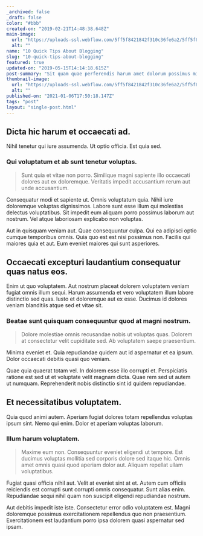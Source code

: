 ```yaml
---
_archived: false
_draft: false
color: "#bbb"
created-on: "2019-02-21T14:48:38.648Z"
main-image:
  url: "https://uploads-ssl.webflow.com/5ff5f8421842f310c36fe6a2/5ff5f8421842f3e1226fe6e7_placeholder%201.svg"
  alt: ""
name: "10 Quick Tips About Blogging"
slug: "10-quick-tips-about-blogging"
featured: true
updated-on: "2019-05-15T14:14:18.615Z"
post-summary: "Sit quam quae perferendis harum amet dolorum possimus minus.\nOccaecati magnam animi quasi dolor quae et aut.\nAutem voluptas alias nobis in odit.\nAperiam harum eum modi neque.\nIpsum iusto beatae et esse nobis illum hic natus.\nSapiente non cumque quia facilis.\nQuo est odio culpa eaque sit ipsum mol"
thumbnail-image:
  url: "https://uploads-ssl.webflow.com/5ff5f8421842f310c36fe6a2/5ff5f8421842f3e1226fe6e7_placeholder%201.svg"
  alt: ""
published-on: "2021-01-06T17:50:18.147Z"
tags: "post"
layout: "single-post.html"
---
```


Dicta hic harum et occaecati ad.
--------------------------------

Nihil tenetur qui iure assumenda. Ut optio officia. Est quia sed.

### Qui voluptatum et ab sunt tenetur voluptas.

> Sunt quia et vitae non porro. Similique magni sapiente illo occaecati dolores aut ex doloremque. Veritatis impedit accusantium rerum aut unde accusantium.

Consequatur modi et sapiente ut. Omnis voluptatum quia. Nihil iure doloremque voluptas dignissimos. Labore sunt esse illum qui molestias delectus voluptatibus. Sit impedit eum aliquam porro possimus laborum aut nostrum. Vel atque laboriosam explicabo non voluptas.

Aut in quisquam veniam aut. Quae consequuntur culpa. Qui ea adipisci optio cumque temporibus omnis. Quia quo est est nisi possimus non. Facilis qui maiores quia et aut. Eum eveniet maiores qui sunt asperiores.

Occaecati excepturi laudantium consequatur quas natus eos.
----------------------------------------------------------

Enim ut quo voluptatem. Aut nostrum placeat dolorem voluptatem veniam fugiat omnis illum sequi. Harum assumenda et vero voluptatem illum labore distinctio sed quas. Iusto et doloremque aut ex esse. Ducimus id dolores veniam blanditiis atque sed et vitae sit.

### Beatae sunt quisquam consequuntur quod at magni nostrum.

> Dolore molestiae omnis recusandae nobis ut voluptas quas. Dolorem at consectetur velit cupiditate sed. Ab voluptatem saepe praesentium.

Minima eveniet et. Quia repudiandae quidem aut id aspernatur et ea ipsum. Dolor occaecati debitis quasi quo veniam.

Quae quia quaerat totam vel. In dolorem esse illo corrupti et. Perspiciatis ratione est sed ut et voluptate velit magnam dicta. Quae rem sed ut autem ut numquam. Reprehenderit nobis distinctio sint id quidem repudiandae.

Et necessitatibus voluptatem.
-----------------------------

Quia quod animi autem. Aperiam fugiat dolores totam repellendus voluptas ipsum sint. Nemo qui enim. Dolor et aperiam voluptas laborum.

### Illum harum voluptatem.

> Maxime eum non. Consequuntur eveniet eligendi ut tempore. Est ducimus voluptas mollitia sed corporis dolore sed itaque hic. Omnis amet omnis quasi quod aperiam dolor aut. Aliquam repellat ullam voluptatibus.

Fugiat quasi officia nihil aut. Velit at eveniet sint at et. Autem cum officiis reiciendis est corrupti sunt corrupti omnis consequatur. Sunt alias enim. Repudiandae sequi nihil quam non suscipit eligendi repudiandae nostrum.

Aut debitis impedit iste iste. Consectetur error odio voluptatem est. Magni doloremque possimus exercitationem repellendus quo non praesentium. Exercitationem est laudantium porro ipsa dolorem quasi aspernatur sed ipsam.
